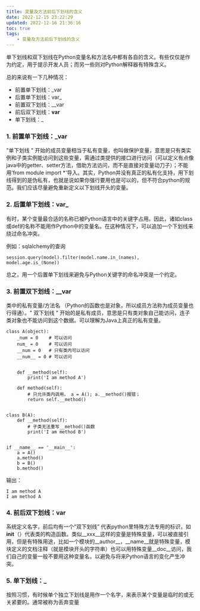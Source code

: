 ```yaml
---
title: 变量及方法前后下划线的含义
date: 2022-12-15 23:22:29
updated: 2022-12-16 21:36:16
toc: true
tags: 
    - 变量及方法前后下划线的含义
---
```

单下划线和双下划线在Python变量名和方法名中都有各自的含义。有些仅仅是作为约定，用于提示开发人员；而另一些则对Python解释器有特殊含义。

总的来说有一下几种情况：

*   前置单下划线：\_var
*   后置单下划线：var\_
*   前置双下划线：\_\_var
*   前后双下划线：**var**
*   单下划线：\_

### 1. 前置单下划线：\_var

"单下划线 " 开始的成员变量相当于私有变量，也叫做保护变量，意思是只有类实例和子类实例能访问到这些变量，需通过类提供的接口进行访问（可以定义有点像java中的getter、setter方法，借助方法访问，而不是直接对变量动刀子）；不能用’from module import \*'导入。其实，Python并没有真正的私有化支持，用下划线得到的是伪私有，也就是说如果你强行要用也是可以的，但不符合python的规范。我们应该尽量避免重新定义以下划线开头的变量。

### 2. 后置单下划线：var\_

有时，某个变量最合适的名称已被Python语言中的关键字占用。因此，诸如class或def的名称不能用作Python中的变量名。在这种情况下，可以追加一个下划线来绕过命名冲突。

例如：sqlalchemy的查询

    session.query(model).filter(model.name.in_(names), model.age.is_(None))

总之，用一个后置单下划线来避免与Python关键字的命名冲突是一个约定。

### 3. 前置双下划线：\_\_var

类中的私有变量/方法名 （Python的函数也是对象，所以成员方法称为成员变量也行得通）。" 双下划线 " 开始的是私有成员，意思是只有类对象自己能访问，连子类对象也不能访问到这个数据。可以理解为Java上真正的私有变量。

```
class A(object):
    _num = 0    # 可以访问
    num_ = 0    # 可以访问
    __num = 0   # 只有类内可以访问
    __num__ = 0 # 可以访问


    def __method(self):
        print('I am method A')

    def method(self):
        # 只允许类内调用， a = A(); a.__method()报错；
        return self.__method()


class B(A):
    def __method(self):
        # 子类无法重写__method()函数
        print('I am method B')


if __name__ == '__main__':
    a = A()
    a.method()
    b = B()
    b.method()

```

输出：

    I am method A
    I am method A

### 4. 前后双下划线：**var**

系统定义名字，前后均有一个“双下划线” 代表python里特殊方法专用的标识，如 **init**（）代表类的构造函数。类似\_\_xxx\_\_这样的变量是特殊变量，可以被直接引用，但是有特殊用途，比如一个模块的\_\_author\_\_，\_\_name\_\_就是特殊变量，模块定义的文档注释（就是模块开头的字符串）也可以用特殊变量\_\_doc\_\_访问，我们自己的变量一般不要用这种变量名，以避免与将来Python语言的变化产生冲突。

### 5. 单下划线：\_

按照习惯，有时候单个独立下划线是用作一个名字，来表示某个变量是临时的或无关紧要的。通常被称为丢弃变量
